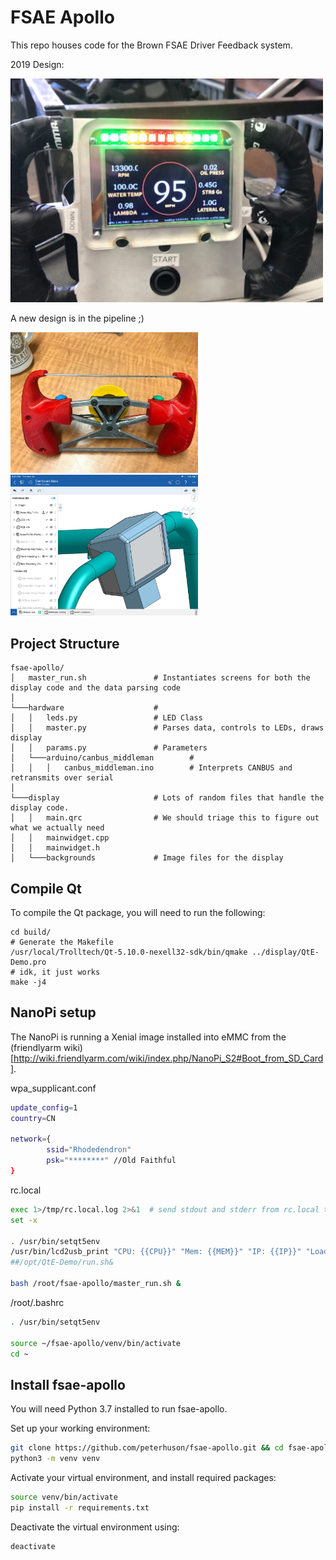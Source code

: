 
# FSAE Apollo

This repo houses code for the Brown FSAE Driver Feedback system.

2019 Design:

<img src="readme_resources/WheelScreenshot.png" alt="text" width="500"/>

A new design is in the pipeline ;) 
<p float="left">
        <img src="readme_resources/NewWheel.jpg" width="300"/>
        <img src="readme_resources/NewDash.png" width="300"/>
</p>


## Project Structure

```
fsae-apollo/            
│   master_run.sh               # Instantiates screens for both the display code and the data parsing code 
│
└───hardware                    # 
│   │   leds.py                 # LED Class
│   │   master.py               # Parses data, controls to LEDs, draws display
│   │   params.py               # Parameters
│   └───arduino/canbus_middleman        # 
│   │   │   canbus_middleman.ino        # Interprets CANBUS and retransmits over serial
│
└───display                     # Lots of random files that handle the display code. 
│   │   main.qrc                # We should triage this to figure out what we actually need
│   │   mainwidget.cpp          
│   │   mainwidget.h
│   └───backgrounds             # Image files for the display
```

## Compile Qt 

To compile the Qt package, you will need to run the following: 

```
cd build/
# Generate the Makefile 
/usr/local/Trolltech/Qt-5.10.0-nexell32-sdk/bin/qmake ../display/QtE-Demo.pro 
# idk, it just works
make -j4
```

## NanoPi setup

The NanoPi is running a Xenial image installed into eMMC from the (friendlyarm wiki)[http://wiki.friendlyarm.com/wiki/index.php/NanoPi_S2#Boot_from_SD_Card].

wpa_supplicant.conf
```sh
update_config=1
country=CN

network={
        ssid="Rhodedendron"
        psk="********" //Old Faithful
}
```

rc.local
```sh
exec 1>/tmp/rc.local.log 2>&1  # send stdout and stderr from rc.local to a log file
set -x

. /usr/bin/setqt5env
/usr/bin/lcd2usb_print "CPU: {{CPU}}" "Mem: {{MEM}}" "IP: {{IP}}" "LoadAvg: {{LOADAVG}}" 2>&1 > /dev/null&
##/opt/QtE-Demo/run.sh&

bash /root/fsae-apollo/master_run.sh &
```
/root/.bashrc
```sh
. /usr/bin/setqt5env

source ~/fsae-apollo/venv/bin/activate
cd ~
```

## Install fsae-apollo 
You will need Python 3.7 installed to run fsae-apollo. 

Set up your working environment: 
``` sh
git clone https://github.com/peterhuson/fsae-apollo.git && cd fsae-apollo
python3 -m venv venv
```

Activate your virtual environment, and install required packages: 
``` sh 
source venv/bin/activate
pip install -r requirements.txt
```

Deactivate the virtual environment using: 
``` sh
deactivate
```
